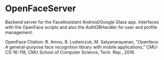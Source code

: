 # OpenFaceServer

Backend server for the FaceAssistant Android/Google Glass app. Interfaces with the OpenFace scripts and also the AuthDBHandler for user and profile management.

OpenFace Citation:
B. Amos, B. Ludwiczuk, M. Satyanarayanan,
"Openface: A general-purpose face recognition library with mobile applications,"
CMU-CS-16-118, CMU School of Computer Science, Tech. Rep., 2016.
